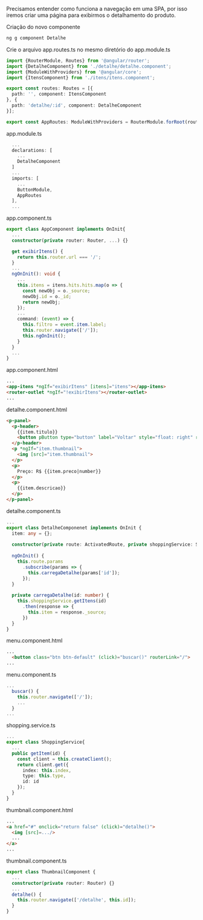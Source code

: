 Precisamos entender como funciona a navegação em uma SPA, por isso iremos criar uma página para exibirmos o detalhamento do produto.

Criação do novo componente
```cmd
ng g component Detalhe
```

Crie o arquivo app.routes.ts no mesmo diretório do app.module.ts
```typescript
import {RouterModule, Routes} from '@angular/router';
import {DetalheComponent} from './detalhe/detalhe.component';
import {ModuleWithProviders} from '@angular/core';
import {ItensComponent} from './itens/itens.component';

export const routes: Routes = [{
  path: '', component: ItensComponent
}, {
  path: 'detalhe/:id', component: DetalheComponent
}];

export const AppRoutes: ModuleWithProviders = RouterModule.forRoot(routes);
```

app.module.ts
```typescript
  ...
  declarations: [
    ...
    DetalheComponent
  ]
  ...
  imports: [
    ...
    ButtonModule,
    AppRoutes
  ],
  ...
```

app.component.ts
```typescript
export class AppComponent implements OnInit{
  ...
  constructor(private router: Router, ...) {}

  get exibirItens() {
    return this.router.url === '/';
  }
  ...
  ngOnInit(): void {
    ...
    this.itens = itens.hits.hits.map(o => {
      const newObj = o._source;
      newObj.id = o._id;
      return newObj;
    });
    ...
    command: (event) => {
      this.filtro = event.item.label;
      this.router.navigate(['/']);
      this.ngOnInit();
    }
  }
  ...
}
```

app.component.html
```html
...
<app-itens *ngIf="exibirItens" [itens]="itens"></app-itens>
<router-outlet *ngIf="!exibirItens"></router-outlet>
...
```

detalhe.component.html
```html
<p-panel>
  <p-header>
    {{item.titulo}}
    <button pButton type="button" label="Voltar" style="float: right" routerLink="/"></button>
  </p-header>
  <p *ngIf="item.thumbnail">
    <img [src]="item.thumbnail">
  </p>
  <p>
    Preço: R$ {{item.preco|number}}
  </p>
  <p>
    {{item.descricao}}
  </p>
</p-panel>
```

detalhe.component.ts
```typescript
...
export class DetalheComponenet implements OnInit {
  item: any = {};
  
  constructor(private route: ActivatedRoute, private shoppingService: ShoppingService) {}
  
  ngOnInit() {
    this.route.params
      .subscribe(params => {
        this.carregaDetalhe(params['id']);
      });
  }
  
  private carregaDetalhe(id: number) {
    this.shoppingService.getItens(id)
      .then(response => {
        this.item = response._source;
      })
  }
}
```

menu.component.html
```html
...
  <button class="btn btn-default" (click)="buscar()" routerLink="/">
...
```

menu.component.ts
```typescript
...
  buscar() {
    this.router.navigate(['/']);
    ...
  }
...
```

shopping.service.ts
```typescript
...
export class ShoppingService{
  ...
  public getItem(id) {
    const client = this.createClient();
    return client.get({
      index: this.index,
      type: this.type,
      id: id
    });
  }
}
```

thumbnail.component.html
```html
...
<a href="#" onclick="return false" (click)="detalhe()">
  <img [src]=.../>
  ...
</a>
...
```

thumbnail.component.ts
```typescript
export class ThumbnailComponent {
  ...
  constructor(private router: Router) {}
  ...
  detalhe() {
    this.router.navigate(['/detalhe', this.id]);
  }
}
```
